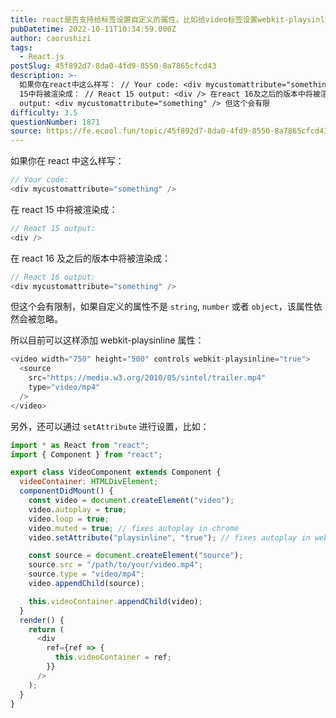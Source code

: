 ```yaml
---
title: react是否支持给标签设置自定义的属性，比如给video标签设置webkit-playsinline？
pubDatetime: 2022-10-11T10:34:59.000Z
author: caorushizi
tags:
  - React.js
postSlug: 45f892d7-8da0-4fd9-8550-8a7865cfcd43
description: >-
  如果你在react中这么样写： // Your code: <div mycustomattribute="something" /> 在react
  15中将被渲染成： // React 15 output: <div /> 在react 16及之后的版本中将被渲染成： // React 16
  output: <div mycustomattribute="something" /> 但这个会有限
difficulty: 3.5
questionNumber: 1871
source: https://fe.ecool.fun/topic/45f892d7-8da0-4fd9-8550-8a7865cfcd43
---
```


如果你在 react 中这么样写：

```js
// Your code:
<div mycustomattribute="something" />
```

在 react 15 中将被渲染成：

```js
// React 15 output:
<div />
```

在 react 16 及之后的版本中将被渲染成：

```js
// React 16 output:
<div mycustomattribute="something" />
```

但这个会有限制，如果自定义的属性不是 `string`, `number` 或者 `object`，该属性依然会被忽略。

所以目前可以这样添加 webkit-playsinline 属性：

```js
<video width="750" height="500" controls webkit-playsinline="true">
  <source
    src="https://media.w3.org/2010/05/sintel/trailer.mp4"
    type="video/mp4"
  />
</video>
```

另外，还可以通过 `setAttribute` 进行设置，比如：

```js
import * as React from "react";
import { Component } from "react";

export class VideoComponent extends Component {
  videoContainer: HTMLDivElement;
  componentDidMount() {
    const video = document.createElement("video");
    video.autoplay = true;
    video.loop = true;
    video.muted = true; // fixes autoplay in chrome
    video.setAttribute("playsinline", "true"); // fixes autoplay in webkit (ie. mobile safari)

    const source = document.createElement("source");
    source.src = "/path/to/your/video.mp4";
    source.type = "video/mp4";
    video.appendChild(source);

    this.videoContainer.appendChild(video);
  }
  render() {
    return (
      <div
        ref={ref => {
          this.videoContainer = ref;
        }}
      />
    );
  }
}
```
